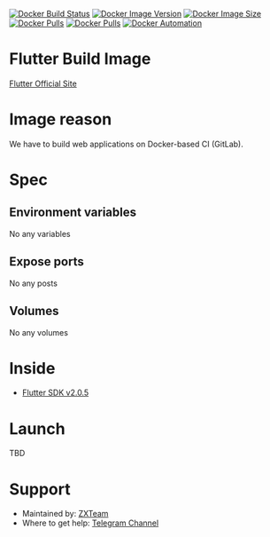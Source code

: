 [![Docker Build Status](https://img.shields.io/docker/cloud/build/zxteamorg/devel.flutter?label=Build%20Status)](https://hub.docker.com/r/zxteamorg/devel.flutter/builds)
[![Docker Image Version](https://img.shields.io/docker/v/zxteamorg/devel.flutter?sort=date&label=Version)](https://hub.docker.com/r/zxteamorg/devel.flutter/tags)
[![Docker Image Size](https://img.shields.io/docker/image-size/zxteamorg/devel.flutter?label=Image%20Size)](https://hub.docker.com/r/zxteamorg/devel.flutter/tags)
[![Docker Pulls](https://img.shields.io/docker/pulls/zxteamorg/devel.flutter?label=Pulls)](https://hub.docker.com/r/zxteamorg/devel.flutter)
[![Docker Pulls](https://img.shields.io/docker/stars/zxteamorg/devel.flutter?label=Docker%20Stars)](https://hub.docker.com/r/zxteamorg/devel.flutter)
[![Docker Automation](https://img.shields.io/docker/cloud/automated/zxteamorg/devel.flutter?label=Docker%20Automation)](https://hub.docker.com/r/zxteamorg/devel.flutter/builds)

# Flutter Build Image

[Flutter Official Site](https://flutter.dev/)

# Image reason

We have to build web applications on Docker-based CI (GitLab).

# Spec

## Environment variables

No any variables

## Expose ports

No any posts

## Volumes

No any volumes

# Inside

* [Flutter SDK v2.0.5](https://flutter.dev/docs/development/tools/sdk/releases?tab=linux)

# Launch
TBD

# Support

* Maintained by: [ZXTeam](https://zxteam.org)
* Where to get help: [Telegram Channel](https://t.me/zxteamorg)
